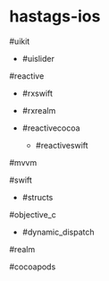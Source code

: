 # hastags-ios

#uikit

  * #uislider
  
#reactive

* #rxswift

* #rxrealm

* #reactivecocoa

  * #reactiveswift

#mvvm

#swift

  * #structs

#objective_c

  * #dynamic_dispatch
  
#realm

#cocoapods
